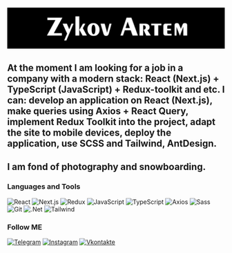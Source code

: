 [![Header](https://github.com/SkaterPunisher/SkaterPunisher/blob/main/assets/logo.png)](https://www.instagram.com/art_zykov/)

## At the moment I am looking for a job in a company with a modern stack: React (Next.js) + TypeScript (JavaScript) + Redux-toolkit and etc. I can: develop an application on React (Next.js), make queries using Axios + React Query, implement Redux Toolkit into the project, adapt the site to mobile devices, deploy the application, use SCSS and Tailwind, AntDesign. 

##  I am fond of photography and snowboarding.

### Languages and Tools
![React](https://img.shields.io/badge/<React>-000000?style=for-the-badge&logo=react)
![Next.js](https://img.shields.io/badge/<Next.js>-000000?style=for-the-badge&logo=next)
![Redux](https://img.shields.io/badge/<Redux>-000000?style=for-the-badge&logo=Redux)
![JavaScript](https://img.shields.io/badge/<JavaScript>-000000?style=for-the-badge&logo=JavaScript)
![TypeScript](https://img.shields.io/badge/<TypeScript>-000000?style=for-the-badge&logo=TypeScript)
![Axios](https://img.shields.io/badge/<Axios>-000000?style=for-the-badge&logo=Axios)
![Sass](https://img.shields.io/badge/<Sass>-000000?style=for-the-badge&logo=Sass)
![Git](https://img.shields.io/badge/<Git>-000000?style=for-the-badge&logo=Git)
![.Net](https://img.shields.io/badge/<Framework>-000000?style=for-the-badge&logo=.net)
![Tailwind](https://img.shields.io/badge/<Tailwind>-000000?style=for-the-badge&logo=Tailwind)


### Follow ME
[![Telegram](https://img.shields.io/badge/<Telegram>-000000?style=for-the-badge&logo=Telegram)](https://tlgg.ru/skaterpunisher)
[![Instagram](https://img.shields.io/badge/<Instagram>-000000?style=for-the-badge&logo=Instagram)](https://www.instagram.com/art_zykov/)
[![Vkontakte](https://img.shields.io/badge/<Vkontakte>-000000?style=for-the-badge&logo=Vk&)](https://vk.com/art_zykov)
